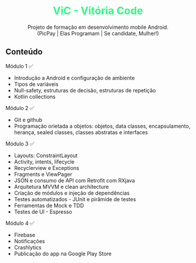 <h1 align="center" style='color:#2dfc82'>
    ViC - Vitória Code
</h1>

<p align="center">
    Projeto de formação em desenvolvimento mobile Android.<br>
    (PicPay | Elas Programam | Se candidate, Mulher!)
</p>

## Conteúdo

Módulo 1 ✅
- Introdução a Android e configuração de ambiente
- Tipos de variáveis
- Null-safety, estruturas de decisão, estruturas de repetição
- Kotlin collections

Módulo 2 ✅
- Git e github
- Programação orietada a objetos: objetos, data classes, encapsulamento, herança, sealed classes, classes abstratas e interfaces

Módulo 3 ✅
- Layouts: ConstraintLayout
- Activity, intents, lifecycle
- Recyclerview e Exceptions
- Fragments e ViewPager
- JSON e consumo de API com Retrofit com RXjava
- Arquitetura MVVM e clean architecture
- Criação de módulos e injeção de dependências
- Testes automatizados - JUnit e pirâmide de testes
- Ferramentas de Mock e TDD
- Testes de UI - Espresso

Módulo 4 ✅
- Firebase
- Notificações
- Crashlytics
- Publicação do app na Google Play Store
